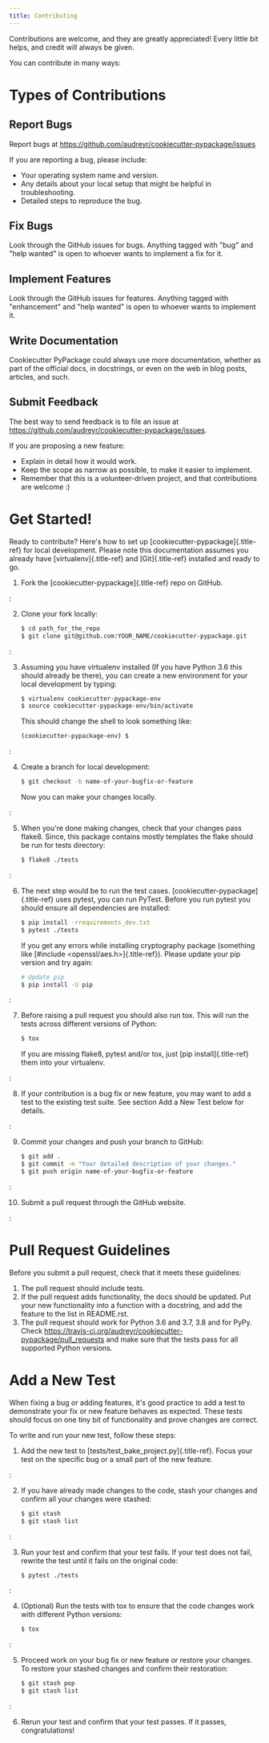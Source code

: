 ```yaml
---
title: Contributing
---
```


Contributions are welcome, and they are greatly appreciated! Every
little bit helps, and credit will always be given.

You can contribute in many ways:

# Types of Contributions

## Report Bugs

Report bugs at
<https://github.com/audreyr/cookiecutter-pypackage/issues>

If you are reporting a bug, please include:

-   Your operating system name and version.
-   Any details about your local setup that might be helpful in
    troubleshooting.
-   Detailed steps to reproduce the bug.

## Fix Bugs

Look through the GitHub issues for bugs. Anything tagged with \"bug\"
and \"help wanted\" is open to whoever wants to implement a fix for it.

## Implement Features

Look through the GitHub issues for features. Anything tagged with
\"enhancement\" and \"help wanted\" is open to whoever wants to
implement it.

## Write Documentation

Cookiecutter PyPackage could always use more documentation, whether as
part of the official docs, in docstrings, or even on the web in blog
posts, articles, and such.

## Submit Feedback

The best way to send feedback is to file an issue at
<https://github.com/audreyr/cookiecutter-pypackage/issues>.

If you are proposing a new feature:

-   Explain in detail how it would work.
-   Keep the scope as narrow as possible, to make it easier to
    implement.
-   Remember that this is a volunteer-driven project, and that
    contributions are welcome :)

# Get Started!

Ready to contribute? Here\'s how to set up
[cookiecutter-pypackage]{.title-ref} for local development. Please note
this documentation assumes you already have [virtualenv]{.title-ref} and
[Git]{.title-ref} installed and ready to go.

1.  Fork the [cookiecutter-pypackage]{.title-ref} repo on GitHub.

:

2.  Clone your fork locally:

    ``` bash
    $ cd path_for_the_repo
    $ git clone git@github.com:YOUR_NAME/cookiecutter-pypackage.git
    ```

:

3.  Assuming you have virtualenv installed (If you have Python 3.6 this
    should already be there), you can create a new environment for your
    local development by typing:

    ``` bash
    $ virtualenv cookiecutter-pypackage-env
    $ source cookiecutter-pypackage-env/bin/activate
    ```

    This should change the shell to look something like:

    ``` bash
    (cookiecutter-pypackage-env) $
    ```

:

4.  Create a branch for local development:

    ``` bash
    $ git checkout -b name-of-your-bugfix-or-feature
    ```

    Now you can make your changes locally.

:

5.  When you\'re done making changes, check that your changes pass
    flake8. Since, this package contains mostly templates the flake
    should be run for tests directory:

    ``` bash
    $ flake8 ./tests
    ```

:

6.  The next step would be to run the test cases.
    [cookiecutter-pypackage]{.title-ref} uses pytest, you can run
    PyTest. Before you run pytest you should ensure all dependencies are
    installed:

    ``` bash
    $ pip install -rrequirements_dev.txt
    $ pytest ./tests
    ```

    If you get any errors while installing cryptography package
    (something like [#include \<openssl/aes.h\>]{.title-ref}). Please
    update your pip version and try again:

    ``` bash
    # Update pip
    $ pip install -U pip
    ```

:

7.  Before raising a pull request you should also run tox. This will run
    the tests across different versions of Python:

    ``` bash
    $ tox
    ```

    If you are missing flake8, pytest and/or tox, just [pip
    install]{.title-ref} them into your virtualenv.

:

8.  If your contribution is a bug fix or new feature, you may want to
    add a test to the existing test suite. See section Add a New Test
    below for details.

:

9.  Commit your changes and push your branch to GitHub:

    ``` bash
    $ git add .
    $ git commit -m "Your detailed description of your changes."
    $ git push origin name-of-your-bugfix-or-feature
    ```

:

10. Submit a pull request through the GitHub website.

:

# Pull Request Guidelines

Before you submit a pull request, check that it meets these guidelines:

1.  The pull request should include tests.
2.  If the pull request adds functionality, the docs should be updated.
    Put your new functionality into a function with a docstring, and add
    the feature to the list in README.rst.
3.  The pull request should work for Python 3.6 and 3.7, 3.8 and for
    PyPy. Check
    <https://travis-ci.org/audreyr/cookiecutter-pypackage/pull_requests>
    and make sure that the tests pass for all supported Python versions.

# Add a New Test

When fixing a bug or adding features, it\'s good practice to add a test
to demonstrate your fix or new feature behaves as expected. These tests
should focus on one tiny bit of functionality and prove changes are
correct.

To write and run your new test, follow these steps:

1.  Add the new test to [tests/test_bake_project.py]{.title-ref}. Focus
    your test on the specific bug or a small part of the new feature.

:

2.  If you have already made changes to the code, stash your changes and
    confirm all your changes were stashed:

    ``` bash
    $ git stash
    $ git stash list
    ```

:

3.  Run your test and confirm that your test fails. If your test does
    not fail, rewrite the test until it fails on the original code:

    ``` bash
    $ pytest ./tests
    ```

:

4.  (Optional) Run the tests with tox to ensure that the code changes
    work with different Python versions:

    ``` bash
    $ tox
    ```

:

5.  Proceed work on your bug fix or new feature or restore your changes.
    To restore your stashed changes and confirm their restoration:

    ``` bash
    $ git stash pop
    $ git stash list
    ```

:

6.  Rerun your test and confirm that your test passes. If it passes,
    congratulations!
